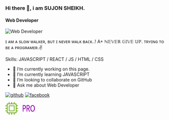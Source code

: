 ### Hi there 👋, i am SUJON SHEIKH.
#### Web Developer
![Web Developer](https://image.freepik.com/free-vector/coding-system-banner_87720-2994.jpg)

ɪ ᴀᴍ ᴀ sʟᴏᴡ ᴡᴀʟᴋᴇʀ, ʙᴜᴛ ɪ ɴᴇᴠᴇʀ ᴡᴀʟᴋ ʙᴀᴄᴋ..! A+ ℕ𝔼𝕍𝔼ℝ 𝔾𝕀𝕍𝔼 𝕌ℙ. ᴛʀʏɪɴɢ ᴛᴏ ʙᴇ ᴀ ᴘʀᴏɢʀᴀᴍᴇʀ.✌️

Skills: JAVASCRIPT / REACT / JS / HTML / CSS

- 🔭 I’m currently working on this page. 
- 🌱 I’m currently learning JAVASCRIPT 
- 👯 I’m looking to collaborate on GitHub 
- 💬 Ask me about Web Developer 


[<img src='https://cdn.jsdelivr.net/npm/simple-icons@3.0.1/icons/github.svg' alt='github' height='40'>](https://github.com/https://github.com/sujonphero)  [<img src='https://cdn.jsdelivr.net/npm/simple-icons@3.0.1/icons/facebook.svg' alt='facebook' height='40'>](https://www.facebook.com/https://www.facebook.com/)  

<a href='https://docs.github.com/en/developers'><img src='https://raw.githubusercontent.com/acervenky/animated-github-badges/master/assets/devbadge.gif' width='40' height='40'></a> <a href='https://github.com/pricing'><img src='https://raw.githubusercontent.com/acervenky/animated-github-badges/master/assets/pro.gif' width='40' height='40'></a> 

